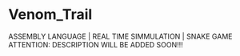 # Venom_Trail
ASSEMBLY LANGUAGE | REAL TIME SIMMULATION | SNAKE GAME
ATTENTION: DESCRIPTION WILL BE ADDED SOON!!!

